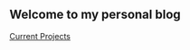 ## Welcome to my personal blog

<!--You can use the [editor on GitHub](https://github.com/Felipevn/fvnicolau.github.io/edit/gh-pages/index.md) to maintain and preview the content for your website in Markdown files.>

<!Whenever you commit to this repository, GitHub Pages will run [Jekyll](https://jekyllrb.com/) to rebuild the pages in your site, from the content in your Markdown files.-->

[Current Projects](https://github.com/Felipevn/Projects)

<!--
```markdown
<!Syntax highlighted code block

# Header 1
## Header 2
### Header 3

- Bulleted
- List

1. Numbered
2. List

**Bold** and _Italic_ and `Code` text

```

For more details see [Basic writing and formatting syntax](https://docs.github.com/en/github/writing-on-github/getting-started-with-writing-and-formatting-on-github/basic-writing-and-formatting-syntax).>

<!### Jekyll Themes>

Your Pages site will use the layout and styles from the Jekyll theme you have selected in your [repository settings](https://github.com/Felipevn/fvnicolau.github.io/settings/pages). The name of this theme is saved in the Jekyll `_config.yml` configuration file.

### Support or Contact

Having trouble with Pages? Check out our [documentation](https://docs.github.com/categories/github-pages-basics/) or [contact support](https://support.github.com/contact) and we’ll help you sort it out.-->

